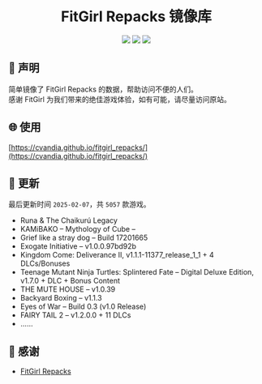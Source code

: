 ﻿<div align="center">

# FitGirl Repacks 镜像库

![](https://count.getloli.com/get/@fitgirl_repacks?theme=booru-lewd)
![](https://img.shields.io/badge/ci-passing-brightgreen.svg?logo=github) ![](https://img.shields.io/badge/license-MIT-brightgreen.svg)

</div>

## 📜 声明
简单镜像了 FitGirl Repacks 的数据，帮助访问不便的人们。  
感谢 FitGirl 为我们带来的绝佳游戏体验，如有可能，请尽量访问原站。

## 🌐 使用
[https://cvandia.github.io/fitgirl_repacks/](https://cvandia.github.io/fitgirl_repacks/)

## 🔄 更新
最后更新时间 `2025-02-07`，共 `5057` 款游戏。
- Runa & The Chaikurú Legacy
- KAMiBAKO – Mythology of Cube –
- Grief like a stray dog – Build 17201665
- Exogate Initiative – v1.0.0.97bd92b
- Kingdom Come: Deliverance II, v1.1.1-11377_release_1_1 + 4 DLCs/Bonuses
- Teenage Mutant Ninja Turtles: Splintered Fate – Digital Deluxe Edition, v1.7.0 + DLC + Bonus Content
- THE MUTE HOUSE – v1.0.39
- Backyard Boxing – v1.1.3
- Eyes of War – Build 0.3 (v1.0 Release)
- FAIRY TAIL 2 – v1.2.0.0 + 11 DLCs
- ……

## 🙏 感谢
- [FitGirl Repacks](https://fitgirl-repacks.site/)
